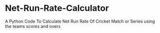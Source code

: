 # Net-Run-Rate-Calculator
 A Python Code To Calculate Net Run Rate  Of Cricket Match or Series using the teams scores and overs 
